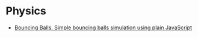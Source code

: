 # Physics

- [Bouncing Balls. Simple bouncing balls simulation using plain JavaScript](https://github.com/MTrajK/bouncing-balls)

